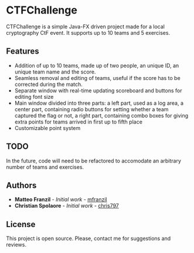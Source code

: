 # CTFChallenge

CTFChallenge is a simple Java-FX driven project made for a local cryptography CtF event. It supports up to 10 teams and 5 exercises.

## Features

* Addition of up to 10 teams, made up of two people, an unique ID, an unique team name and the score.
* Seamless removal and editing of teams, useful if the score has to be corrected during the match.
* Separate window with real-time updating scoreboard and buttons for editing font size
* Main window divided into three parts: a left part, used as a log area, a center part, containing radio buttons for setting whether a team captured the flag or not, a right part, containing combo boxes for giving extra points for teams arrived in first up to fifth place
* Customizable point system

## TODO

In the future, code will need to be refactored to accomodate an arbitrary number of teams and exercises.


## Authors

* **Matteo Franzil** - *Initial work* - [mfranzil](https://github.com/mfranzil)
* **Christian Spolaore** - *Initial work* - [chris797](https://github.com/chris797)

## License

This project is open source. Please, contact me for suggestions and reviews.

